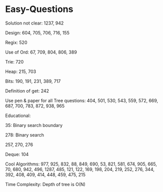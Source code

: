 # Easy-Questions

Solution not clear:
1237, 942

Design:
604, 705, 706, 716, 155

Regix:
520

Use of Ord:
67, 709, 804, 806, 389

Trie:
720

Heap:
215, 703

Bits:
190, 191, 231, 389, 717

Definition of get:
242

Use pen & paper for all Tree questions: 404, 501, 530, 543, 559, 572, 669, 687, 700, 783, 872, 938, 965

Educational:

35: Binary search boundary 

278: Binary search 

257, 270, 276

Deque:
104

Cool Algorithms:
977, 925, 832, 88, 849, 690, 53, 821, 581, 674, 905, 665, 70, 680, 942, 496, 1287, 485, 121, 122, 169, 198, 204, 219, 252, 276, 344, 392,
408, 409, 414, 448, 459, 475, 215

Time Complexity: Depth of tree is O(N)
